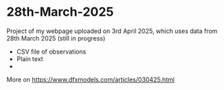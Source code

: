 # 28th-March-2025
Project of my webpage uploaded on 3rd April 2025, which uses data from 28th March 2025 (still in progress)
* CSV file of observations
* Plain text
* 
More on https://www.dfxmodels.com/articles/030425.html
